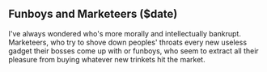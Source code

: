 Funboys and Marketeers ($date)
-------------

I've always wondered who's more morally and intellectually bankrupt. Marketeers, who try to shove down  peoples' throats every new useless gadget their bosses come up with or funboys, who seem to extract all their pleasure from buying whatever new trinkets hit the market. 
